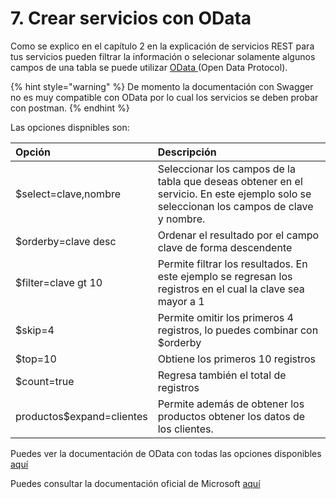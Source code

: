 # 7. Crear servicios con OData

Como se explico en el capítulo 2 en la explicación de servicios REST para tus servicios pueden filtrar la información o selecionar solamente algunos campos de una tabla se puede utilizar [OData ](https://www.odata.org)\(Open Data Protocol\). 

{% hint style="warning" %}
De momento la documentación con Swagger no es muy compatible con OData por lo cual los servicios se deben probar con postman. 
{% endhint %}

Las opciones dispnibles son:

| Opción | Descripción |
| :--- | :--- |
| $select=clave,nombre | Seleccionar los campos de la tabla que deseas obtener en el servicio. En este ejemplo solo se seleccionan los campos de clave y nombre. |
| $orderby=clave desc | Ordenar el resultado por el campo clave de forma descendente |
| $filter=clave gt 10 | Permite filtrar los resultados. En este ejemplo se regresan los registros en el cual la clave sea mayor a 1 |
| $skip=4 | Permite omitir los primeros 4 registros, lo puedes combinar con $orderby |
| $top=10 | Obtiene los primeros 10 registros |
| $count=true | Regresa también el total de registros |
| productos$expand=clientes | Permite además de obtener los productos obtener los datos de los clientes.  |

Puedes ver la documentación de OData con todas las opciones disponibles [aquí](http://docs.oasis-open.org/odata/odata/v4.01/odata-v4.01-part2-url-conventions.html)

Puedes consultar la documentación oficial de Microsoft [aquí](https://docs.microsoft.com/en-us/odata/webapi/first-odata-api)





